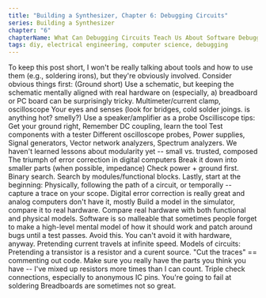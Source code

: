 ```yaml
---
title: "Building a Synthesizer, Chapter 6: Debugging Circuits"
series: Building a Synthesizer
chapter: "6"
chapterName: What Can Debugging Circuits Teach Us About Software Debugging?
tags: diy, electrical engineering, computer science, debugging
---
```


To keep this post short, I won't be really talking about tools and how to use them (e.g., soldering irons), but they're obviously involved.
Consider obvious things first: (Ground short)
Use a schematic, but keeping the schematic mentally aligned with real hardware on (especially, a) breadboard or PC board can be surprisingly tricky.
Multimeter/current clamp, oscilloscope
Your eyes and senses (look for bridges, cold solder joings. is anything hot? smelly?)
Use a speaker/amplifier as a probe
Oscilliscope tips: Get your ground right, Remember DC coupling, learn the tool
Test components with a tester
Different oscilloscope probes, Power supplies, Signal generators, Vector network analyzers, Spectrum analyzers.
We haven't learned lessons about modularity yet -- small vs. trusted, composed
The triumph of error correction in digital computers
Break it down into smaller parts (when possible, impedance)
Check power + ground first. Binary search. Search by modules/functional blocks. Lastly, start at the beginning: Physically, following the path of a circuit, or temporally -- capture a trace on your scope.
Digital error correction is really great and analog computers don't have it, mostly
Build a model in the simulator, compare it to real hardware. Compare real hardware with both functional and physical models.
Software is so malleable that sometimes people forget to make a high-level mental model of how it should work and patch around bugs until a test passes. Avoid this. You can't avoid it with hardware, anyway.
Pretending current travels at infinite speed. 
Models of circuits: Pretending a transistor is a resistor and a curent source.
"Cut the traces" == commenting out code. 
Make sure you really have the parts you think you have -- I've mixed up resistors more times than I can count.
Triple check connections, especially to anonymous IC pins.
You're going to fail at soldering
Breadboards are sometimes not so great.
